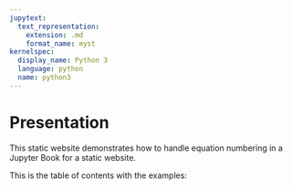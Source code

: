 ```yaml
---
jupytext:
  text_representation:
    extension: .md
    format_name: myst
kernelspec:
  display_name: Python 3
  language: python
  name: python3
---
```


# Presentation

This static website demonstrates how to handle equation numbering in a Jupyter Book for a static website.

This is the table of contents with the examples:

```{tableofcontents}
```